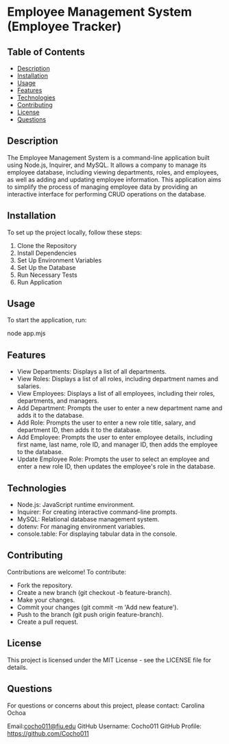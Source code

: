 # Employee Management System (Employee Tracker)

## Table of Contents
- [Description](#description)
- [Installation](#installation)
- [Usage](#usage)
- [Features](#features)
- [Technologies](#technologies)
- [Contributing](#contributing)
- [License](#license)
- [Questions](#questions)

## Description

The Employee Management System is a command-line application built using Node.js, Inquirer, and MySQL. It allows a company to manage its employee database, including viewing departments, roles, and employees, as well as adding and updating employee information. This application aims to simplify the process of managing employee data by providing an interactive interface for performing CRUD operations on the database.

## Installation

To set up the project locally, follow these steps:

1. Clone the Repository
2. Install Dependencies
3. Set Up Environment Variables
4. Set Up the Database
5. Run Necessary Tests
6. Run Application 

## Usage

To start the application, run:

node app.mjs

## Features

- View Departments: Displays a list of all departments.
- View Roles: Displays a list of all roles, including department names and salaries.
- View Employees: Displays a list of all employees, including their roles, departments, and managers.
- Add Department: Prompts the user to enter a new department name and adds it to the database.
- Add Role: Prompts the user to enter a new role title, salary, and department ID, then adds it to the database.
- Add Employee: Prompts the user to enter employee details, including first name, last name, role ID, and manager ID, then adds the employee to the database.
- Update Employee Role: Prompts the user to select an employee and enter a new role ID, then updates the employee's role in the database.

## Technologies 

- Node.js: JavaScript runtime environment.
- Inquirer: For creating interactive command-line prompts.
- MySQL: Relational database management system.
- dotenv: For managing environment variables.
- console.table: For displaying tabular data in the console.

## Contributing

Contributions are welcome! To contribute:

- Fork the repository.
- Create a new branch (git checkout -b feature-branch).
- Make your changes.
- Commit your changes (git commit -m 'Add new feature').
- Push to the branch (git push origin feature-branch).
- Create a pull request.

## License 

This project is licensed under the MIT License - see the LICENSE file for details.

## Questions

For questions or concerns about this project, please contact: Carolina Ochoa

Email:cocho011@fiu.edu GitHub Username: Cocho011 GitHub Profile: https://github.com/Cocho011